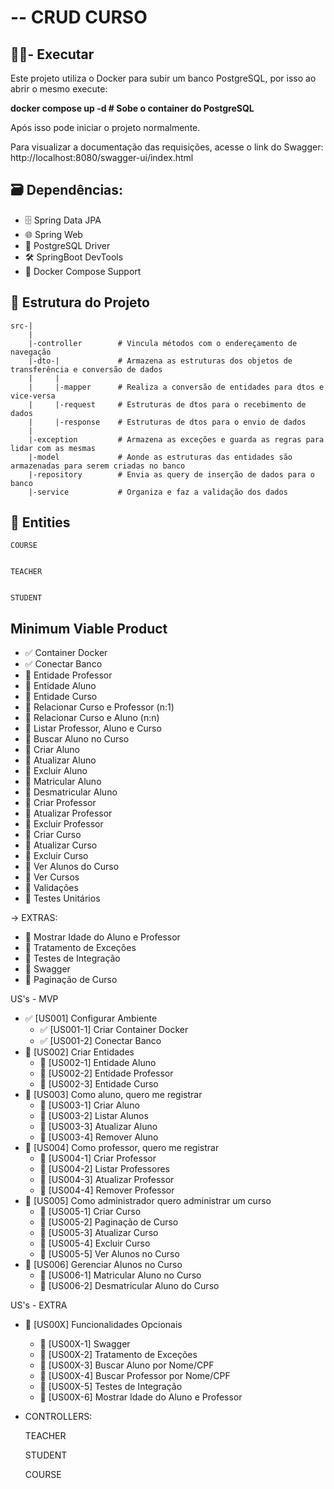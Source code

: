 # -- CRUD CURSO

## 🧑🏻- Executar
  Este projeto utiliza o Docker para subir um banco PostgreSQL, por isso ao abrir o mesmo execute:
  
  **docker compose up -d    # Sobe o container do PostgreSQL**
  
  Após isso pode iniciar o projeto normalmente. 
  
  Para visualizar a documentação das requisições, acesse o link do Swagger: http://localhost:8080/swagger-ui/index.html

## 🗃️ **Dependências:** 
- 🗄️ Spring Data JPA 
- 🌐  Spring Web 
- 📃 PostgreSQL Driver 
- 🛠️ SpringBoot DevTools 
- 🐋 Docker Compose Support 
 
## 📂 Estrutura do Projeto
    src-|
        |
        |-controller        # Vincula métodos com o endereçamento de navegação
        |-dto-|             # Armazena as estruturas dos objetos de transferência e conversão de dados
        |     |
        |     |-mapper      # Realiza a conversão de entidades para dtos e vice-versa
        |     |-request     # Estruturas de dtos para o recebimento de dados
        |     |-response    # Estruturas de dtos para o envio de dados
        |
        |-exception         # Armazena as exceções e guarda as regras para lidar com as mesmas
        |-model             # Aonde as estruturas das entidades são armazenadas para serem criadas no banco
        |-repository        # Envia as query de inserção de dados para o banco
        |-service           # Organiza e faz a validação dos dados
    
## 📄 Entities
    COURSE


    TEACHER


    STUDENT

## Minimum Viable Product
- ✅ Container Docker
- ✅ Conectar Banco
- 🚧 Entidade Professor
- 🚧 Entidade Aluno
- 🚧 Entidade Curso
- 🚧 Relacionar Curso e Professor (n:1)
- 🚧 Relacionar Curso e Aluno (n:n)
- 🚧 Listar Professor, Aluno e Curso
- 🚧 Buscar Aluno no Curso
- 🚧 Criar Aluno
- 🚧 Atualizar Aluno
- 🚧 Excluir Aluno
- 🚧 Matricular Aluno
- 🚧 Desmatricular Aluno
- 🚧 Criar Professor
- 🚧 Atualizar Professor
- 🚧 Excluir Professor
- 🚧 Criar Curso
- 🚧 Atualizar Curso
- 🚧 Excluir Curso
- 🚧 Ver Alunos do Curso
- 🚧 Ver Cursos
- 🚧 Validações
- 🚧 Testes Unitários
 
-> EXTRAS:
- 🚧 Mostrar Idade do Aluno e Professor
- 🚧 Tratamento de Exceções
- 🚧 Testes de Integração
- 🚧 Swagger
- 🚧 Paginação de Curso
 
US's - MVP
- ✅ [US001] Configurar Ambiente
    - ✅ [US001-1] Criar Container Docker
    - ✅ [US001-2] Conectar Banco
- 🚧 [US002] Criar Entidades
    - 🚧 [US002-1] Entidade Aluno
    - 🚧 [US002-2] Entidade Professor
    - 🚧 [US002-3] Entidade Curso
- 🚧 [US003] Como aluno, quero me registrar
    - 🚧 [US003-1] Criar Aluno
    - 🚧 [US003-2] Listar Alunos
    - 🚧 [US003-3] Atualizar Aluno
    - 🚧 [US003-4] Remover Aluno
- 🚧 [US004] Como professor, quero me registrar
    - 🚧 [US004-1] Criar Professor
    - 🚧 [US004-2] Listar Professores
    - 🚧 [US004-3] Atualizar Professor
    - 🚧 [US004-4] Remover Professor
- 🚧 [US005] Como administrador quero administrar um curso
    - 🚧 [US005-1] Criar Curso
    - 🚧 [US005-2] Paginação de Curso
    - 🚧 [US005-3] Atualizar Curso
    - 🚧 [US005-4] Excluir Curso
    - 🚧 [US005-5] Ver Alunos no Curso
- 🚧 [US006] Gerenciar Alunos no Curso
    - 🚧 [US006-1] Matricular Aluno no Curso
    - 🚧 [US006-2] Desmatricular Aluno do Curso

US's - EXTRA
- 🚧 [US00X] Funcionalidades Opcionais
    - 🚧 [US00X-1] Swagger
    - 🚧 [US00X-2] Tratamento de Exceções
    - 🚧 [US00X-3] Buscar Aluno por Nome/CPF
    - 🚧 [US00X-4] Buscar Professor por Nome/CPF
    - 🚧 [US00X-5] Testes de Integração
    - 🚧 [US00X-6] Mostrar Idade do Aluno e Professor
    
 
- CONTROLLERS:

    TEACHER


    STUDENT


    COURSE
